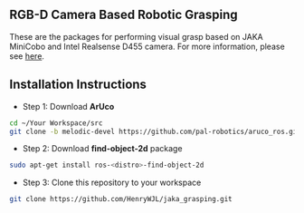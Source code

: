 ## RGB-D Camera Based Robotic Grasping

These are the packages for performing visual grasp based on JAKA MiniCobo and Intel Realsense D455 camera. For more information, please see [here](https://github.com/HenryWJL/RGB-D_Camera_Based_Robotic_Grasping_Project).

## Installation Instructions

- Step 1: Download **ArUco** 
```bash
cd ~/Your Workspace/src
git clone -b melodic-devel https://github.com/pal-robotics/aruco_ros.git
```

- Step 2: Download **find-object-2d** package
```bash
sudo apt-get install ros-<distro>-find-object-2d
```

- Step 3: Clone this repository to your workspace

```bash
git clone https://github.com/HenryWJL/jaka_grasping.git
```
